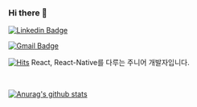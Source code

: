 ### Hi there 👋

<!--
**PakChanYoung/PakChanYoung** is a ✨ _special_ ✨ repository because its `README.md` (this file) appears on your GitHub profile.

Here are some ideas to get you started:

- 🔭 I’m currently working on ...
- 🌱 I’m currently learning ...
- 👯 I’m looking to collaborate on ...
- 🤔 I’m looking for help with ...
- 💬 Ask me about ...
- 📫 How to reach me: ...
- 😄 Pronouns: ...
- ⚡ Fun fact: ...
-->

<!--  [![Tech Blog Badge](http://img.shields.io/badge/-Tech%20blog-black?style=flat-square&logo=github&link=https://zzsza.github.io/)](https://zzsza.github.io/) ->

<!--  [![Facebook Badge](https://img.shields.io/badge/facebook-1877f2?style=flat-square&logo=facebook&logoColor=white&link=https://www.facebook.com/1995c.y)](https://www.facebook.com/1995c.y/) -->
	
  [![Linkedin Badge](https://img.shields.io/badge/-LinkedIn-blue?style=flat-square&logo=Linkedin&logoColor=white&link=https://www.linkedin.com/in/chanyoung-pak-69b4751b1/)](https://www.linkedin.com/in/chanyoung-pak-69b4751b1/)
	
  [![Gmail Badge](https://img.shields.io/badge/Gmail-d14836?style=flat-square&logo=Gmail&logoColor=white&link=mailto:cksdud3037@gmail.com)](mailto:cksdud3037@gmail.com)


[![Hits](https://hits.seeyoufarm.com/api/count/incr/badge.svg?url=https%3A%2F%2Fgithub.com%2Fcksdud3037%2Fhit-counter&count_bg=%233EC6E1&title_bg=%23555555&icon=&icon_color=%23E7E7E7&title=hits&edge_flat=false)](https://hits.seeyoufarm.com)  React, React-Native를 다루는 주니어 개발자입니다.
 
<br/>

[![Anurag's github stats](https://github-readme-stats.vercel.app/api?username=cksdud3037)](https://github.com/anuraghazra/github-readme-stats)
